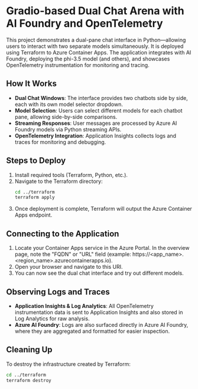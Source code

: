 # Gradio-based Dual Chat Arena with AI Foundry and OpenTelemetry

This project demonstrates a dual-pane chat interface in Python—allowing users to interact with two separate models simultaneously. It is deployed using Terraform to Azure Container Apps. The application integrates with AI Foundry, deploying the phi-3.5 model (and others), and showcases OpenTelemetry instrumentation for monitoring and tracing.

## How It Works
- **Dual Chat Windows**: The interface provides two chatbots side by side, each with its own model selector dropdown.  
- **Model Selection**: Users can select different models for each chatbot pane, allowing side-by-side comparisons.  
- **Streaming Responses**: User messages are processed by Azure AI Foundry models via Python streaming APIs.  
- **OpenTelemetry Integration**: Application Insights collects logs and traces for monitoring and debugging.  

## Steps to Deploy
1. Install required tools (Terraform, Python, etc.).  
2. Navigate to the Terraform directory:  
   ```bash
   cd ../terraform
   terraform apply
   ```
3. Once deployment is complete, Terraform will output the Azure Container Apps endpoint.

## Connecting to the Application
1. Locate your Container Apps service in the Azure Portal. In the overview page, note the "FQDN" or "URL" field (example: 
   https://<app_name>.<region_name>.azurecontainerapps.io).
2. Open your browser and navigate to this URI.
3. You can now see the dual chat interface and try out different models.

## Observing Logs and Traces
- **Application Insights & Log Analytics**: All OpenTelemetry instrumentation data is sent to Application Insights and also stored in Log Analytics for raw analysis.  
- **Azure AI Foundry**: Logs are also surfaced directly in Azure AI Foundry, where they are aggregated and formatted for easier inspection.

## Cleaning Up
To destroy the infrastructure created by Terraform:  
```bash
cd ../terraform
terraform destroy
```

